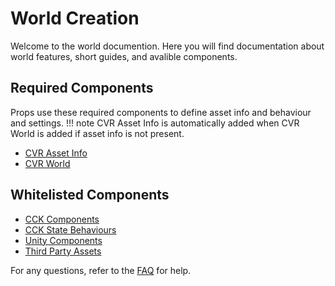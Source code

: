 # World Creation
Welcome to the world documention. Here you will find documentation about world features, short guides, and avalible components.

## Required Components
Props use these required components to define asset info and behaviour and settings.
!!! note
    CVR Asset Info is automatically added when CVR World is added if asset info is not present.

- [CVR Asset Info](../components/cvr-asset-info.md)
- [CVR World](../components/cvr-world.md)

## Whitelisted Components

- [CCK Components](world-component-whitelist.md#cck-components)
- [CCK State Behaviours](world-component-whitelist.md#cck-state-behaviours)
- [Unity Components](world-component-whitelist.md#unity-components)
- [Third Party Assets](world-component-whitelist.md#third-party-assets)

For any questions, refer to the [FAQ](../faq.md) for help.